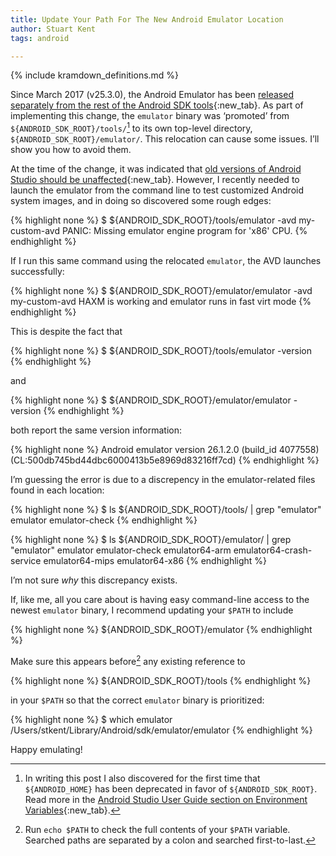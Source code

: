 ```yaml
---
title: Update Your Path For The New Android Emulator Location
author: Stuart Kent
tags: android

---
```


{% include kramdown_definitions.md %}

Since March 2017 (v25.3.0), the Android Emulator has been [released separately from the rest of the Android SDK tools](https://developer.android.com/studio/releases/emulator.html#25-3){:new_tab}. As part of implementing this change, the `emulator` binary was ‘promoted’ from `${ANDROID_SDK_ROOT}/tools/`[^1]  to its own top-level directory, `${ANDROID_SDK_ROOT}/emulator/`. This relocation can cause some issues. I’ll show you how to avoid them.

<!--more-->

At the time of the change, it was indicated that [old versions of Android Studio should be unaffected](https://developer.android.com/studio/releases/sdk-tools.html){:new_tab}. However, I recently needed to launch the emulator from the command line to test customized Android system images, and in doing so discovered some rough edges:

{% highlight none %}
$ ${ANDROID_SDK_ROOT}/tools/emulator -avd my-custom-avd
PANIC: Missing emulator engine program for 'x86' CPU.
{% endhighlight %}

If I run this same command using the relocated `emulator`, the AVD launches successfully:

{% highlight none %}
$ ${ANDROID_SDK_ROOT}/emulator/emulator -avd my-custom-avd
HAXM is working and emulator runs in fast virt mode
{% endhighlight %}

This is despite the fact that

{% highlight none %}
$ ${ANDROID_SDK_ROOT}/tools/emulator -version
{% endhighlight %}

and

{% highlight none %}
$ ${ANDROID_SDK_ROOT}/emulator/emulator -version
{% endhighlight %}

both report the same version information:

{% highlight none %}
Android emulator version 26.1.2.0 (build_id 4077558) (CL:500db745bd44dbc6000413b5e8969d83216ff7cd)
{% endhighlight %}

I’m guessing the error is due to a discrepency in the emulator-related files found in each location:

{% highlight none %}
$ ls ${ANDROID_SDK_ROOT}/tools/ | grep "emulator"
emulator
emulator-check
{% endhighlight %}

{% highlight none %}
$ ls ${ANDROID_SDK_ROOT}/emulator/ | grep "emulator"
emulator
emulator-check
emulator64-arm
emulator64-crash-service
emulator64-mips
emulator64-x86
{% endhighlight %}

I’m not sure _why_ this discrepancy exists.

If, like me, all you care about is having easy command-line access to the newest `emulator` binary, I recommend updating your `$PATH` to include

{% highlight none %}
${ANDROID_SDK_ROOT}/emulator
{% endhighlight %}

Make sure this appears before[^2] any existing reference to

{% highlight none %}
${ANDROID_SDK_ROOT}/tools
{% endhighlight %}

in your `$PATH` so that the correct `emulator` binary is prioritized:

{% highlight none %}
$ which emulator
/Users/stkent/Library/Android/sdk/emulator/emulator
{% endhighlight %}

Happy emulating!

[^1]: In writing this post I also discovered for the first time that `${ANDROID_HOME}` has been deprecated in favor of `${ANDROID_SDK_ROOT}`. Read more in the [Android Studio User Guide section on Environment Variables](https://developer.android.com/studio/command-line/variables.html#envar){:new_tab}.

[^2]: Run `echo $PATH` to check the full contents of your `$PATH` variable. Searched paths are separated by a colon and searched first-to-last.

